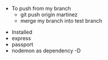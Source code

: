 - To push from my branch
  - git push origin martinez
  - merge my branch into test branch

* Installed
* express
* passport
* nodemon as dependency -D
